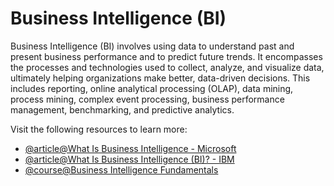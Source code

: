 # Business Intelligence (BI)

Business Intelligence (BI) involves using data to understand past and present business performance and to predict future trends. It encompasses the processes and technologies used to collect, analyze, and visualize data, ultimately helping organizations make better, data-driven decisions. This includes reporting, online analytical processing (OLAP), data mining, process mining, complex event processing, business performance management, benchmarking, and predictive analytics.

Visit the following resources to learn more:

- [@article@What Is Business Intelligence - Microsoft](https://www.microsoft.com/en-us/power-platform/products/power-bi/topics/business-intelligence/what-is-business-intelligence)
- [@article@What Is Business Intelligence (BI)? - IBM](https://www.ibm.com/think/topics/business-intelligence)
- [@course@Business Intelligence Fundamentals](https://www.simplilearn.com/free-business-intelligence-course-online-skillup)